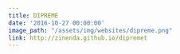 ```yaml
---
title: DIPREME
date: '2016-10-27 00:00:00'
image_path: "/assets/img/websites/dipreme.png"
link: http://zinenda.github.io/dipremet
---
```

